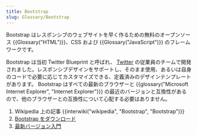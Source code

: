 ```yaml
---
title: Bootstrap
slug: Glossary/Bootstrap
---
```

Bootstrap はレスポンシブのウェブサイトを早く作るための無料のオープンソース {{Glossary("HTML")}}、CSS および {{Glossary("JavaScript")}} のフレームワークです。

Bootstrap は当初 Twitter Blueprint と呼ばれ、 [Twitter](https://twitter.com/) の従業員のチームで開発されました。レスポンシブデザインをサポートし、そのまま使用、あるいは自身のコードで必要に応じてカスタマイズできる、定義済みのデザインテンプレートがあります。 Bootstrap はすべての最新のブラウザーと {{glossary("Microsoft Internet Explorer", "Internet Explorer")}} の最近のバージョンと互換性があるので、他のブラウザーとの互換性について心配する必要はありません。

1.  Wikipedia 上の記事 {{interwiki("wikipedia", "Bootstrap", "Bootstrap")}}
2.  [Bootstrap をダウンロード](https://getbootstrap.com/)
3.  [最新バージョン入門](https://www.w3schools.com/bootstrap4/bootstrap_get_started.asp)
